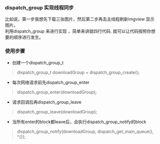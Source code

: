 ###  dispatch_group 实现线程同步  



比如说，第一步我想先下载三张图片，然后第二步再去主线程刷新imgview 显示图片。  
利用dispatch_group 来进行实现 ，简单来讲就四行代码. 就可以让代码按照你想要的顺序进行发生。  

###  使用步骤

 * 创建一个dispatch_group_t  

 > dispatch_group_t downloadGroup = dispatch_group_create();

* 每次网络请求前先dispatch_group_enter  
> dispatch_group_enter(downloadGroup);  

* 请求回调后再dispatch_group_leave  
> dispatch_group_leave(downloadGroup);  

* 当所有enter的block都leave后，会执行dispatch_group_notify的block  

> dispatch_group_notify(downloadGroup, dispatch_get_main_queue(), ^{});








